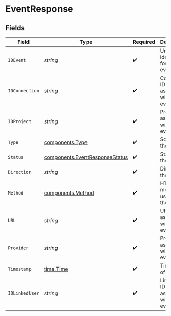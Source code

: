# EventResponse


## Fields

| Field                                                                            | Type                                                                             | Required                                                                         | Description                                                                      | Example                                                                          |
| -------------------------------------------------------------------------------- | -------------------------------------------------------------------------------- | -------------------------------------------------------------------------------- | -------------------------------------------------------------------------------- | -------------------------------------------------------------------------------- |
| `IDEvent`                                                                        | *string*                                                                         | :heavy_check_mark:                                                               | Unique identifier for the event                                                  | 123e4567-e89b-12d3-a456-426614174000                                             |
| `IDConnection`                                                                   | *string*                                                                         | :heavy_check_mark:                                                               | Connection ID associated with the event                                          | 123e4567-e89b-12d3-a456-426614174001                                             |
| `IDProject`                                                                      | *string*                                                                         | :heavy_check_mark:                                                               | Project ID associated with the event                                             | 123e4567-e89b-12d3-a456-426614174002                                             |
| `Type`                                                                           | [components.Type](../../models/components/type.md)                               | :heavy_check_mark:                                                               | Scope of the event                                                               | connection.created                                                               |
| `Status`                                                                         | [components.EventResponseStatus](../../models/components/eventresponsestatus.md) | :heavy_check_mark:                                                               | Status of the event                                                              | success                                                                          |
| `Direction`                                                                      | *string*                                                                         | :heavy_check_mark:                                                               | Direction of the event                                                           | 0                                                                                |
| `Method`                                                                         | [components.Method](../../models/components/method.md)                           | :heavy_check_mark:                                                               | HTTP method used for the event                                                   | POST                                                                             |
| `URL`                                                                            | *string*                                                                         | :heavy_check_mark:                                                               | URL associated with the event                                                    | /crm/companies                                                                   |
| `Provider`                                                                       | *string*                                                                         | :heavy_check_mark:                                                               | Provider associated with the event                                               | hubspot                                                                          |
| `Timestamp`                                                                      | [time.Time](https://pkg.go.dev/time#Time)                                        | :heavy_check_mark:                                                               | Timestamp of the event                                                           | 2024-10-01T12:00:00Z                                                             |
| `IDLinkedUser`                                                                   | *string*                                                                         | :heavy_check_mark:                                                               | Linked user ID associated with the event                                         | 123e4567-e89b-12d3-a456-426614174003                                             |